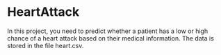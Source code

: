 # HeartAttack

In this project, you need to predict whether a patient has a low or high chance of a heart attack based on their medical information. The data is stored in the file heart.csv.
